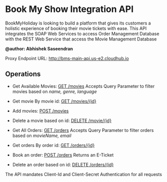 # Book My Show Integration API
BookMyHoliday is looking to build a platform that gives its customers a holistic experience of booking their movie tickets with ease. This API integrates the SOAP Web Services to access Order Management Database with the REST Web Service that access the Movie Management Database

**@author: Abhishek Saseendran**

Proxy Endpoint URL: http://bms-main-api.us-e2.cloudhub.io

## Operations

* Get Available Movies: [GET /movies](http://bms-main-api.us-e2.cloudhub.io/movies)
      Accepts Query Parameter to filter movies based on *name, genre, language*
  
* Get movie By movie id: [GET /movies/{id}](http://bms-main-api.us-e2.cloudhub.io/movies/{id})

* Add movies: [POST /movies](http://bms-main-api.us-e2.cloudhub.io/movies)
  
* Delete a movie based on id: [DELETE /movie/{id}](http://bms-main-api.us-e2.cloudhub.io/movies/{id})

* Get All Orders: [GET /orders](http://bms-main-api.us-e2.cloudhub.io/orders)
  Accepts Query Parameter to filter orders based on *movieName, email*
  
* Get orders By order id: [GET /orders/{id}](http://bms-main-api.us-e2.cloudhub.io/orders/{id})

* Book an order: [POST /orders](http://bms-main-api.us-e2.cloudhub.io/orders)
  Returns an E-Ticket
  
* Delete an order based on id: [DELETE /orders/{id}](http://bms-main-api.us-e2.cloudhub.io/orders/{id})
  
The API mandates Client-Id and Client-Secret Authentication for all requests

